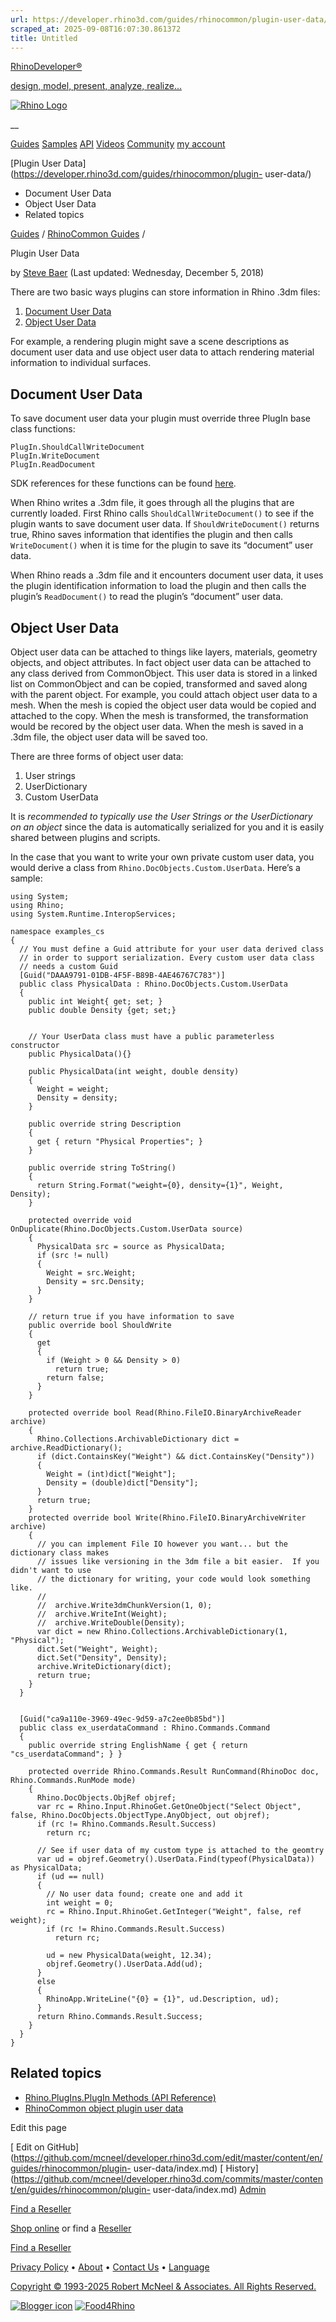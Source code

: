 ```yaml
---
url: https://developer.rhino3d.com/guides/rhinocommon/plugin-user-data/#related-topics
scraped_at: 2025-09-08T16:07:30.861372
title: Untitled
---
```


[RhinoDeveloper®](/)

[design, model, present, analyze, realize...](/)

[![Rhino Logo](https://developer.rhino3d.com/images/rhinodevlogo.png)](/)

__

[Guides](https://developer.rhino3d.com/guides)
[Samples](https://developer.rhino3d.com/samples)
[API](https://developer.rhino3d.com/api)
[Videos](https://developer.rhino3d.com/videos)
[Community](https://discourse.mcneel.com/c/rhino-developer) [my account
](https://www.rhino3d.com/my-account/ "Manage your account, licenses, and
teams")

[Plugin User Data](https://developer.rhino3d.com/guides/rhinocommon/plugin-
user-data/)

  * Document User Data
  * Object User Data
  * Related topics

[Guides](https://developer.rhino3d.com/en/guides/) / [RhinoCommon
Guides](https://developer.rhino3d.com/en/guides/rhinocommon/) /

Plugin User Data

by [Steve Baer](https://discourse.mcneel.com/u/stevebaer/) (Last updated:
Wednesday, December 5, 2018)

There are two basic ways plugins can store information in Rhino .3dm files:

  1. [Document User Data](https://developer.rhino3d.com/guides/rhinocommon/plugin-user-data/#document-user-data)
  2. [Object User Data](https://developer.rhino3d.com/guides/rhinocommon/plugin-user-data/#object-user-data)

For example, a rendering plugin might save a scene descriptions as document
user data and use object user data to attach rendering material information to
individual surfaces.

## Document User Data

To save document user data your plugin must override three PlugIn base class
functions:

    
    
    PlugIn.ShouldCallWriteDocument
    PlugIn.WriteDocument
    PlugIn.ReadDocument
    

SDK references for these functions can be found
[here](https://developer.rhino3d.com/api/RhinoCommon/html/Methods_T_Rhino_PlugIns_PlugIn.htm).

When Rhino writes a .3dm file, it goes through all the plugins that are
currently loaded. First Rhino calls `ShouldCallWriteDocument()` to see if the
plugin wants to save document user data. If `ShouldWriteDocument()` returns
true, Rhino saves information that identifies the plugin and then calls
`WriteDocument()` when it is time for the plugin to save its “document” user
data.

When Rhino reads a .3dm file and it encounters document user data, it uses the
plugin identification information to load the plugin and then calls the
plugin’s `ReadDocument()` to read the plugin’s “document” user data.

## Object User Data

Object user data can be attached to things like layers, materials, geometry
objects, and object attributes. In fact object user data can be attached to
any class derived from CommonObject. This user data is stored in a linked list
on CommonObject and can be copied, transformed and saved along with the parent
object. For example, you could attach object user data to a mesh. When the
mesh is copied the object user data would be copied and attached to the copy.
When the mesh is transformed, the transformation would be recored by the
object user data. When the mesh is saved in a .3dm file, the object user data
will be saved too.

There are three forms of object user data:

  1. User strings
  2. UserDictionary
  3. Custom UserData

It is _recommended to typically use the User Strings or the UserDictionary on
an object_ since the data is automatically serialized for you and it is easily
shared between plugins and scripts.

In the case that you want to write your own private custom user data, you
would derive a class from `Rhino.DocObjects.Custom.UserData`. Here’s a sample:

    
    
    using System;
    using Rhino;
    using System.Runtime.InteropServices;
    
    namespace examples_cs
    {
      // You must define a Guid attribute for your user data derived class
      // in order to support serialization. Every custom user data class
      // needs a custom Guid
      [Guid("DAAA9791-01DB-4F5F-B89B-4AE46767C783")]
      public class PhysicalData : Rhino.DocObjects.Custom.UserData
      {
        public int Weight{ get; set; }
        public double Density {get; set;}
    
    
        // Your UserData class must have a public parameterless constructor
        public PhysicalData(){}
    
        public PhysicalData(int weight, double density)
        {
          Weight = weight;
          Density = density;
        }
    
        public override string Description
        {
          get { return "Physical Properties"; }
        }
    
        public override string ToString()
        {
          return String.Format("weight={0}, density={1}", Weight, Density);
        }
    
        protected override void OnDuplicate(Rhino.DocObjects.Custom.UserData source)
        {
          PhysicalData src = source as PhysicalData;
          if (src != null)
          {
            Weight = src.Weight;
            Density = src.Density;
          }
        }
    
        // return true if you have information to save
        public override bool ShouldWrite
        {
          get
          {
            if (Weight > 0 && Density > 0)
              return true;
            return false;
          }
        }
    
        protected override bool Read(Rhino.FileIO.BinaryArchiveReader archive)
        {
          Rhino.Collections.ArchivableDictionary dict = archive.ReadDictionary();
          if (dict.ContainsKey("Weight") && dict.ContainsKey("Density"))
          {
            Weight = (int)dict["Weight"];
            Density = (double)dict["Density"];
          }
          return true;
        }
        protected override bool Write(Rhino.FileIO.BinaryArchiveWriter archive)
        {
          // you can implement File IO however you want... but the dictionary class makes
          // issues like versioning in the 3dm file a bit easier.  If you didn't want to use
          // the dictionary for writing, your code would look something like.
          //
          //  archive.Write3dmChunkVersion(1, 0);
          //  archive.WriteInt(Weight);
          //  archive.WriteDouble(Density);
          var dict = new Rhino.Collections.ArchivableDictionary(1, "Physical");
          dict.Set("Weight", Weight);
          dict.Set("Density", Density);
          archive.WriteDictionary(dict);
          return true;
        }
      }
    
    
      [Guid("ca9a110e-3969-49ec-9d59-a7c2ee0b85bd")]
      public class ex_userdataCommand : Rhino.Commands.Command
      {
        public override string EnglishName { get { return "cs_userdataCommand"; } }
    
        protected override Rhino.Commands.Result RunCommand(RhinoDoc doc, Rhino.Commands.RunMode mode)
        {
          Rhino.DocObjects.ObjRef objref;
          var rc = Rhino.Input.RhinoGet.GetOneObject("Select Object", false, Rhino.DocObjects.ObjectType.AnyObject, out objref);
          if (rc != Rhino.Commands.Result.Success)
            return rc;
    
          // See if user data of my custom type is attached to the geomtry
          var ud = objref.Geometry().UserData.Find(typeof(PhysicalData)) as PhysicalData;
          if (ud == null)
          {
            // No user data found; create one and add it
            int weight = 0;
            rc = Rhino.Input.RhinoGet.GetInteger("Weight", false, ref weight);
            if (rc != Rhino.Commands.Result.Success)
              return rc;
    
            ud = new PhysicalData(weight, 12.34);
            objref.Geometry().UserData.Add(ud);
          }
          else
          {
            RhinoApp.WriteLine("{0} = {1}", ud.Description, ud);
          }
          return Rhino.Commands.Result.Success;
        }
      }
    }
    

## Related topics

  * [Rhino.PlugIns.PlugIn Methods (API Reference)](https://developer.rhino3d.com/api/RhinoCommon/html/Methods_T_Rhino_PlugIns_PlugIn.htm)
  * [RhinoCommon object plugin user data](https://developer.rhino3d.com/samples/rhinocommon/user-data/)

Edit this page

[ Edit on
GitHub](https://github.com/mcneel/developer.rhino3d.com/edit/master/content/en/guides/rhinocommon/plugin-
user-data/index.md) [
History](https://github.com/mcneel/developer.rhino3d.com/commits/master/content/en/guides/rhinocommon/plugin-
user-data/index.md) [ Admin](https://developer.rhino3d.com/admin)

[Find a Reseller](https://www.rhino3d.com/sales)

[Shop online](https://www.rhino3d.com/store) or find a
[Reseller](https://www.rhino3d.com/sales)

[Find a Reseller](https://www.rhino3d.com/sales)

[Privacy Policy](https://www.rhino3d.com/privacy) •
[About](https://www.rhino3d.com/mcneel/about) • [Contact
Us](https://www.rhino3d.com/mcneel/contact) • [
Language](https://www.rhino3d.com/language "Change to a different region or
language")

[Copyright © 1993-2025 Robert McNeel & Associates. All Rights
Reserved.](https://www.rhino3d.com/mcneel/about)

[](https://www.facebook.com/McNeelRhinoceros/)
[](https://twitter.com/bobmcneel) [](https://www.linkedin.com/groups/75313/)
[](https://www.youtube.com/user/RhinoGuide/videos) [](https://vimeo.com/rhino)
[![Blogger
icon](https://developer.rhino3d.com/images/blogger.svg)](http://blog.rhino3d.com/)
[![Food4Rhino](https://developer.rhino3d.com/images/f4r_icon_01.svg)](https://www.food4rhino.com)

